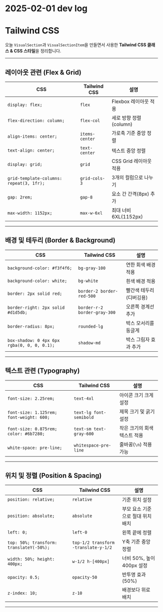 # 2025-02-01 dev log

# Tailwind CSS
오늘 `VisualSection`과 `VisualSectionItem`을 만들면서 사용한 **Tailwind CSS 클래스 & CSS 스타일**을 정리합니다.

---

## 레이아웃 관련 (Flex & Grid)
| **CSS** | **Tailwind CSS** | **설명** |
|---------|-----------------|----------|
| `display: flex;` | `flex` | Flexbox 레이아웃 적용 |
| `flex-direction: column;` | `flex-col` | 세로 방향 정렬 (column) |
| `align-items: center;` | `items-center` | 가로축 기준 중앙 정렬 |
| `text-align: center;` | `text-center` | 텍스트 중앙 정렬 |
| `display: grid;` | `grid` | CSS Grid 레이아웃 적용 |
| `grid-template-columns: repeat(3, 1fr);` | `grid-cols-3` | 3개의 컬럼으로 나누기 |
| `gap: 2rem;` | `gap-8` | 요소 간 간격(8px) 추가 |
| `max-width: 1152px;` | `max-w-6xl` | 최대 너비 6XL(1152px) |

---

## 배경 및 테두리 (Border & Background)
| **CSS** | **Tailwind CSS** | **설명** |
|---------|-----------------|----------|
| `background-color: #f3f4f6;` | `bg-gray-100` | 연한 회색 배경 적용 |
| `background-color: white;` | `bg-white` | 흰색 배경 적용 |
| `border: 2px solid red;` | `border-2 border-red-500` | 빨간색 테두리 (디버깅용) |
| `border-right: 2px solid #d1d5db;` | `border-r-2 border-gray-300` | 오른쪽 경계선 추가 |
| `border-radius: 8px;` | `rounded-lg` | 박스 모서리를 둥글게 |
| `box-shadow: 0 4px 6px rgba(0, 0, 0, 0.1);` | `shadow-md` | 박스 그림자 효과 추가 |

---

## 텍스트 관련 (Typography)
| **CSS** | **Tailwind CSS** | **설명** |
|---------|-----------------|----------|
| `font-size: 2.25rem;` | `text-4xl` | 아이콘 크기 크게 설정 |
| `font-size: 1.125rem; font-weight: 600;` | `text-lg font-semibold` | 제목 크기 및 굵기 설정 |
| `font-size: 0.875rem; color: #6b7280;` | `text-sm text-gray-600` | 작은 크기의 회색 텍스트 적용 |
| `white-space: pre-line;` | `whitespace-pre-line` | 줄바꿈(`\n`) 적용 가능 |

---

## 위치 및 정렬 (Position & Spacing)
| **CSS** | **Tailwind CSS** | **설명** |
|---------|-----------------|----------|
| `position: relative;` | `relative` | 기준 위치 설정 |
| `position: absolute;` | `absolute` | 부모 요소 기준으로 절대 위치 배치 |
| `left: 0;` | `left-0` | 왼쪽 끝에 정렬 |
| `top: 50%; transform: translateY(-50%);` | `top-1/2 transform -translate-y-1/2` | Y축 기준 중앙 정렬 |
| `width: 50%; height: 400px;` | `w-1/2 h-[400px]` | 너비 50%, 높이 400px 설정 |
| `opacity: 0.5;` | `opacity-50` | 반투명 효과 (50%) |
| `z-index: 10;` | `z-10` | 배경보다 위로 배치 |

---
